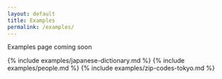 ```yaml
---
layout: default
title: Examples
permalink: /examples/
---
```


Examples page coming soon

{% include examples/japanese-dictionary.md %}
{% include examples/people.md %}
{% include examples/zip-codes-tokyo.md %}
